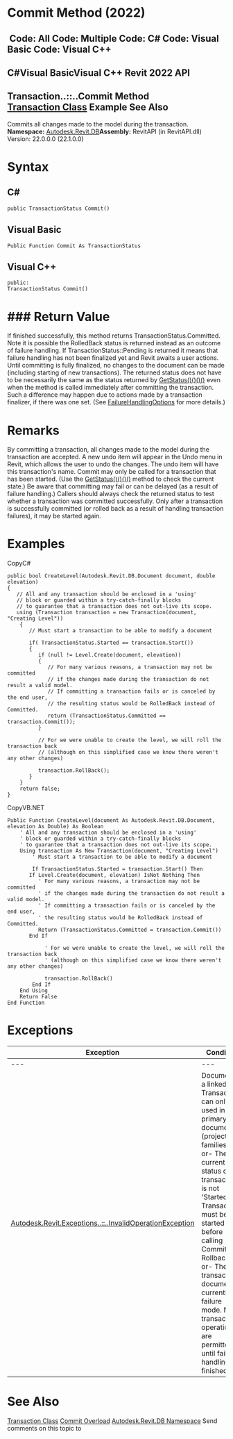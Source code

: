 # Commit Method (2022)

﻿
 Code: All Code: Multiple Code: C# Code: Visual Basic Code: Visual C++   
---  
C#Visual BasicVisual C++
Revit 2022 API  
---  
Transaction..::..Commit Method   
[Transaction Class](308ebf8d-d96d-4643-cd1d-34fffcea53fd.md "Transaction Class") Example See Also  
---  
Commits all changes made to the model during the transaction. 
**Namespace:** [Autodesk.Revit.DB](87546ba7-461b-c646-cbb1-2cb8f5bff8b2.md "Autodesk.Revit.DB Namespace")**Assembly:** RevitAPI (in RevitAPI.dll) Version: 22.0.0.0 (22.1.0.0)
# Syntax
C#  
---  
```text
public TransactionStatus Commit()
```
  
Visual Basic  
---  
```text
Public Function Commit As TransactionStatus
```
  
Visual C++  
---  
```text
public:
TransactionStatus Commit()
```
  
# ### Return Value
If finished successfully, this method returns TransactionStatus.Committed. 
Note it is possible the RolledBack status is returned instead as an outcome of failure handling. If TransactionStatus::Pending is returned it means that failure handling has not been finalized yet and Revit awaits a user actions. Until committing is fully finalized, no changes to the document can be made (including starting of new transactions).
The returned status does not have to be necessarily the same as the status returned by [GetStatus()()()()](fdf98941-eee4-d8af-e3f7-5b6c7ccc3c74.md "GetStatus Method") even when the method is called immediately after committing the transaction. Such a difference may happen due to actions made by a transaction finalizer, if there was one set. (See [FailureHandlingOptions](c03bb2e5-f679-bf24-4e87-08b3c3a08385.md "FailureHandlingOptions Class") for more details.)
# Remarks
By committing a transaction, all changes made to the model during the transaction are accepted. A new undo item will appear in the Undo menu in Revit, which allows the user to undo the changes. The undo item will have this transaction's name. Commit may only be called for a transaction that has been started. (Use the [GetStatus()()()()](fdf98941-eee4-d8af-e3f7-5b6c7ccc3c74.md "GetStatus Method") method to check the current state.) Be aware that committing may fail or can be delayed (as a result of failure handling.) Callers should always check the returned status to test whether a transaction was committed successfully. Only after a transaction is successfully committed (or rolled back as a result of handling transaction failures), it may be started again. 
# Examples
CopyC#
```text
public bool CreateLevel(Autodesk.Revit.DB.Document document, double elevation)
{
   // All and any transaction should be enclosed in a 'using'
   // block or guarded within a try-catch-finally blocks
   // to guarantee that a transaction does not out-live its scope.
   using (Transaction transaction = new Transaction(document, "Creating Level"))
    {
       // Must start a transaction to be able to modify a document

       if( TransactionStatus.Started == transaction.Start())
       {
          if (null != Level.Create(document, elevation))
          {
             // For many various reasons, a transaction may not be committed
             // if the changes made during the transaction do not result a valid model.
             // If committing a transaction fails or is canceled by the end user,
             // the resulting status would be RolledBack instead of Committed.
             return (TransactionStatus.Committed == transaction.Commit());
          }

          // For we were unable to create the level, we will roll the transaction back
          // (although on this simplified case we know there weren't any other changes)

          transaction.RollBack();
       }
    }
    return false;
}
```

CopyVB.NET
```text
Public Function CreateLevel(document As Autodesk.Revit.DB.Document, elevation As Double) As Boolean
    ' All and any transaction should be enclosed in a 'using'
    ' block or guarded within a try-catch-finally blocks
    ' to guarantee that a transaction does not out-live its scope.
    Using transaction As New Transaction(document, "Creating Level")
        ' Must start a transaction to be able to modify a document

        If TransactionStatus.Started = transaction.Start() Then
       If Level.Create(document, elevation) IsNot Nothing Then
          ' For many various reasons, a transaction may not be committed
          ' if the changes made during the transaction do not result a valid model.
          ' If committing a transaction fails or is canceled by the end user,
          ' the resulting status would be RolledBack instead of Committed.
          Return (TransactionStatus.Committed = transaction.Commit())
       End If

            ' For we were unable to create the level, we will roll the transaction back
            ' (although on this simplified case we know there weren't any other changes)

            transaction.RollBack()
        End If
    End Using
    Return False
End Function
```

# Exceptions
| Exception | Condition |
| --- | --- |
| --- | --- |
| [Autodesk.Revit.Exceptions..::..InvalidOperationException](9e715f03-3884-e539-4dd6-8d7545733adc.md "InvalidOperationException Class") | Document is a linked file. Transactions can only be used in primary documents (projects or families.) -or- The current status of the transaction is not 'Started'. Transaction must be started before calling Commit or Rollback. -or- The transaction's document is currently in failure mode. No transaction operations are permitted until failure handling is finished. |

# See Also
[Transaction Class](308ebf8d-d96d-4643-cd1d-34fffcea53fd.md "Transaction Class")
[Commit Overload](bb7917ec-9fc7-b0a8-e3b7-2b38015cbc08.md "Commit Method")
[Autodesk.Revit.DB Namespace](87546ba7-461b-c646-cbb1-2cb8f5bff8b2.md "Autodesk.Revit.DB Namespace")
Send comments on this topic to 